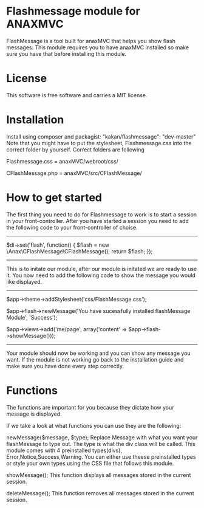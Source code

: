 Flashmessage module for ANAXMVC
=====
FlashMessage is a tool built for anaxMVC that helps you show flash messages. This module requires you to have anaxMVC installed
so make sure you have that before installing this module.

License
=====
This software is free software and carries a MIT license.

Installation
=====
Install using composer and packagist: "kakan/flashmessage": "dev-master"
Note that you might have to put the stylesheet, Flashmessage.css into the correct folder by yourself.
Correct folders are following



Flashmessage.css = anaxMVC/webroot/css/



CFlashMessage.php = anaxMVC/src/CFlashMessage/


How to get started
=====
The first thing you need to do for Flashmessage to work is to start a session in your front-controller.
After you have started a session you need to add the following code to your front-controller of choise.

---

$di->set('flash', function() { 
    $flash = new \Anax\CFlashMessage\CFlashMessage(); 
    return $flash; 
}); 

---

This is to initate our module, after our module is initated we are ready to use it. 
You now need to add the following code to show the message you would like displayed.

---

$app->theme->addStylesheet('css/FlashMessage.css');  


$app->flash->newMessage('You have sucessfully installed flashMessage Module', 'Success');


$app->views->add('me/page', array('content' => $app->flash->showMessage()));

---

Your module should now be working and you can show any message you want.
If the module is not working go back to the installation guide and make sure you have done every step correctly.

Functions
====
The functions are important for you because they dictate how your message is displayed.

If we take a look at what functions you can use they are the following:

newMessage($message, $type); 
Replace Message with what you want your flashMessage to type out.
The type is what the div class will be called.
This module comes with 4 preinstalled types(divs), Error,Notice,Success,Warning. You can either use theese preinstalled types
or style your own types using the CSS file that follows this module.

showMessage(); 
This function displays all messages stored in the current session.

deleteMessage();
This function removes all messages stored in the current session.
